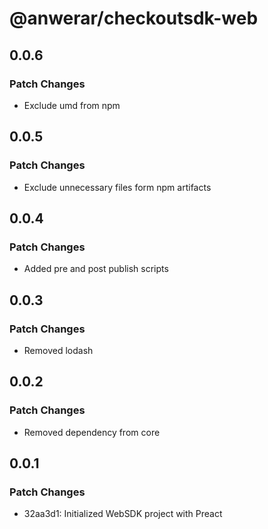 # @anwerar/checkoutsdk-web

## 0.0.6

### Patch Changes

-   Exclude umd from npm

## 0.0.5

### Patch Changes

-   Exclude unnecessary files form npm artifacts

## 0.0.4

### Patch Changes

-   Added pre and post publish scripts

## 0.0.3

### Patch Changes

-   Removed lodash

## 0.0.2

### Patch Changes

-   Removed dependency from core

## 0.0.1

### Patch Changes

-   32aa3d1: Initialized WebSDK project with Preact
